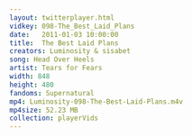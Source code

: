 ```yaml
---
layout: twitterplayer.html
vidkey: 098-The_Best_Laid_Plans
date:   2011-01-03 10:00:00
title:  The Best Laid Plans
creators: Luminosity & sisabet
song: Head Over Heels
artist: Tears for Fears
width: 848
height: 480
fandoms: Supernatural
mp4: Luminosity-098-The-Best-Laid-Plans.m4v
mp4size: 52.23 MB
collection: playerVids
---
```


  <div>
  
  </div>
  